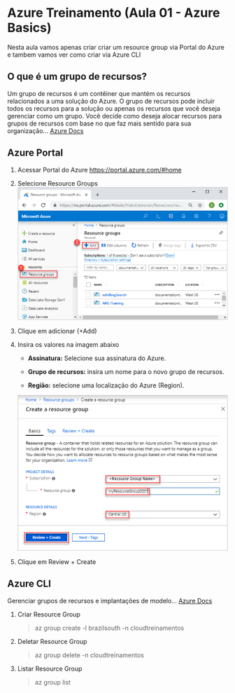 # Azure Treinamento (Aula 01 - Azure Basics)
Nesta aula vamos apenas criar criar um resource group via Portal do Azure e tambem vamos ver como criar via Azure CLI

## O que é um grupo de recursos?
Um grupo de recursos é um contêiner que mantém os recursos relacionados a uma solução do Azure. O grupo de recursos pode incluir todos os recursos para a solução ou apenas os recursos que você deseja gerenciar como um grupo. Você decide como deseja alocar recursos para grupos de recursos com base no que faz mais sentido para sua organização... [Azure Docs](https://docs.microsoft.com/pt-br/azure/azure-resource-manager/management/manage-resource-groups-portal)

## Azure Portal

1. Acessar Portal do Azure https://portal.azure.com/#home

2. Selecione Resource Groups
![Alt ou título da imagem](img/manage-resource-groups-add-group.png)

3. Clique em adicionar (+Add)

4. Insira os valores na imagem abaixo
    * **Assinatura:** Selecione sua assinatura do Azure.

    * **Grupo de recursos:** insira um nome para o novo grupo de recursos.

    * **Região:** selecione uma localização do Azure (Region).

    ![Alt ou título da imagem](img/manage-resource-groups-create-group.png)

5. Clique em Review + Create


## Azure CLI

Gerenciar grupos de recursos e implantações de modelo... [Azure Docs](https://docs.microsoft.com/pt-br/cli/azure/group?view=azure-cli-latest#az-group-create)

1. Criar Resource Group
    > az group create -l brazilsouth -n cloudtreinamentos

2. Deletar Resource Group
    > az group delete -n cloudtreinamentos

3. Listar Resource Group
    > az group list